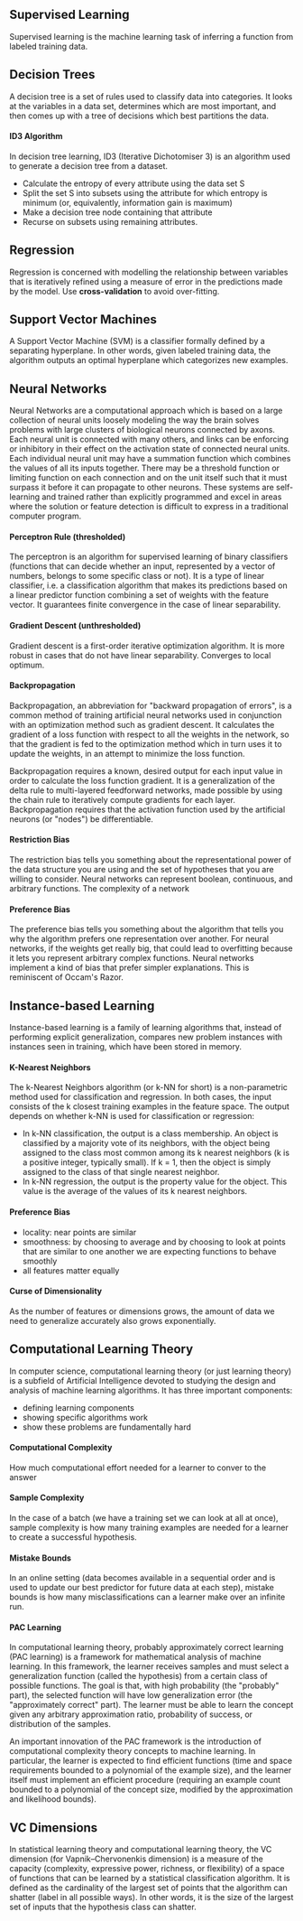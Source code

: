 ## Supervised Learning
Supervised learning is the machine learning task of inferring a function from labeled training data. 

## Decision Trees
A decision tree is a set of rules used to classify data into categories. It looks at the variables in a data set, determines which are most important, and then comes up with a tree of decisions which best partitions the data.

#### ID3 Algorithm
In decision tree learning, ID3 (Iterative Dichotomiser 3) is an algorithm used to generate a decision tree from a dataset. 
+ Calculate the entropy of every attribute using the data set S
+ Split the set S into subsets using the attribute for which entropy is minimum (or, equivalently, information gain is maximum)
+ Make a decision tree node containing that attribute
+ Recurse on subsets using remaining attributes.

## Regression
Regression is concerned with modelling the relationship between variables that is iteratively refined using a measure of error in the predictions made by the model. Use **cross-validation** to avoid over-fitting.

## Support Vector Machines
A Support Vector Machine (SVM) is a classifier formally defined by a separating hyperplane. In other words, given labeled training data, the algorithm outputs an optimal hyperplane which categorizes new examples.

## Neural Networks
Neural Networks are a computational approach which is based on a large collection of neural units loosely modeling the way the brain solves problems with large clusters of biological neurons connected by axons. Each neural unit is connected with many others, and links can be enforcing or inhibitory in their effect on the activation state of connected neural units. Each individual neural unit may have a summation function which combines the values of all its inputs together. There may be a threshold function or limiting function on each connection and on the unit itself such that it must surpass it before it can propagate to other neurons. These systems are self-learning and trained rather than explicitly programmed and excel in areas where the solution or feature detection is difficult to express in a traditional computer program.

#### Perceptron Rule (thresholded)
The perceptron is an algorithm for supervised learning of binary classifiers (functions that can decide whether an input, represented by a vector of numbers, belongs to some specific class or not). It is a type of linear classifier, i.e. a classification algorithm that makes its predictions based on a linear predictor function combining a set of weights with the feature vector. It guarantees finite convergence in the case of linear separability. 
 
#### Gradient Descent (unthresholded)
Gradient descent is a first-order iterative optimization algorithm. It is more robust in cases that do not have linear separability. Converges to local optimum.

#### Backpropagation
Backpropagation, an abbreviation for "backward propagation of errors", is a common method of training artificial neural networks used in conjunction with an optimization method such as gradient descent. It calculates the gradient of a loss function with respect to all the weights in the network, so that the gradient is fed to the optimization method which in turn uses it to update the weights, in an attempt to minimize the loss function.

Backpropagation requires a known, desired output for each input value in order to calculate the loss function gradient. It is a generalization of the delta rule to multi-layered feedforward networks, made possible by using the chain rule to iteratively compute gradients for each layer. Backpropagation requires that the activation function used by the artificial neurons (or "nodes") be differentiable.

#### Restriction Bias
The restriction bias tells you something about the representational power of the data structure you are using and the set of hypotheses that you are willing to consider. Neural networks can represent boolean, continuous, and arbitrary functions. The complexity of a network 

#### Preference Bias
The preference bias tells you something about the algorithm that tells you why the algorithm prefers one representation over another. For neural networks, if the weights get really big, that could lead to overfitting because it lets you represent arbitrary complex functions. Neural networks implement a kind of bias that prefer simpler explanations. This is reminiscent of Occam's Razor.

## Instance-based Learning
Instance-based learning is a family of learning algorithms that, instead of performing explicit generalization, compares new problem instances with instances seen in training, which have been stored in memory.

#### K-Nearest Neighbors
The k-Nearest Neighbors algorithm (or k-NN for short) is a non-parametric method used for classification and regression. In both cases, the input consists of the k closest training examples in the feature space. The output depends on whether k-NN is used for classification or regression:

+ In k-NN classification, the output is a class membership. An object is classified by a majority vote of its neighbors, with the object being assigned to the class most common among its k nearest neighbors (k is a positive integer, typically small). If k = 1, then the object is simply assigned to the class of that single nearest neighbor.
+ In k-NN regression, the output is the property value for the object. This value is the average of the values of its k nearest neighbors.

#### Preference Bias
+ locality: near points are similar 
+ smoothness: by choosing to average and by choosing to look at points that are similar to one another we are expecting functions to behave smoothly
+ all features matter equally

#### Curse of Dimensionality
As the number of features or dimensions grows, the amount of data we need to generalize accurately also grows exponentially.

## Computational Learning Theory
In computer science, computational learning theory (or just learning theory) is a subfield of Artificial Intelligence devoted to studying the design and analysis of machine learning algorithms. It has three important components:
+ defining learning components
+ showing specific algorithms work
+ show these problems are fundamentally hard

#### Computational Complexity
How much computational effort needed for a learner to conver to the answer

#### Sample Complexity
In the case of a batch (we have a training set we can look at all at once), sample complexity is how many training examples are needed for a learner to create a successful hypothesis.

#### Mistake Bounds
In an online setting (data becomes available in a sequential order and is used to update our best predictor for future data at each step), mistake bounds is how many misclassifications can a learner make over an infinite run.

#### PAC Learning
In computational learning theory, probably approximately correct learning (PAC learning) is a framework for mathematical analysis of machine learning. In this framework, the learner receives samples and must select a generalization function (called the hypothesis) from a certain class of possible functions. The goal is that, with high probability (the "probably" part), the selected function will have low generalization error (the "approximately correct" part). The learner must be able to learn the concept given any arbitrary approximation ratio, probability of success, or distribution of the samples.

An important innovation of the PAC framework is the introduction of computational complexity theory concepts to machine learning. In particular, the learner is expected to find efficient functions (time and space requirements bounded to a polynomial of the example size), and the learner itself must implement an efficient procedure (requiring an example count bounded to a polynomial of the concept size, modified by the approximation and likelihood bounds).

## VC Dimensions
In statistical learning theory and computational learning theory, the VC dimension (for Vapnik–Chervonenkis dimension) is a measure of the capacity (complexity, expressive power, richness, or flexibility) of a space of functions that can be learned by a statistical classification algorithm. It is defined as the cardinality of the largest set of points that the algorithm can shatter (label in all possible ways). In other words, it is the size of the largest set of inputs that the hypothesis class can shatter. 
